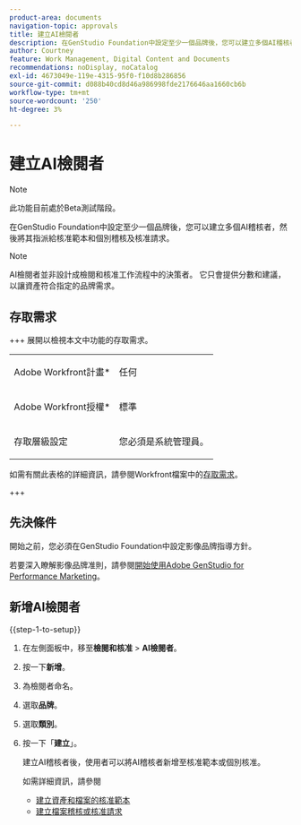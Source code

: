```yaml
---
product-area: documents
navigation-topic: approvals
title: 建立AI檢閱者
description: 在GenStudio Foundation中設定至少一個品牌後，您可以建立多個AI稽核者，然後將其指派給核准範本和個別稽核及核准請求。
author: Courtney
feature: Work Management, Digital Content and Documents
recommendations: noDisplay, noCatalog
exl-id: 4673049e-119e-4315-95f0-f10d8b286856
source-git-commit: d088b40cd8d46a986998fde2176646aa1660cb6b
workflow-type: tm+mt
source-wordcount: '250'
ht-degree: 3%

---
```


# 建立AI檢閱者

>[!NOTE]
>
>此功能目前處於Beta測試階段。

在GenStudio Foundation中設定至少一個品牌後，您可以建立多個AI稽核者，然後將其指派給核准範本和個別稽核及核准請求。

>[!NOTE]
>
>AI檢閱者並非設計成檢閱和核准工作流程中的決策者。 它只會提供分數和建議，以讓資產符合指定的品牌需求。

## 存取需求

+++ 展開以檢視本文中功能的存取需求。

<table style="table-layout:auto"> 
 <col> 
 <col> 
 <tbody> 
  <tr> 
   <td role="rowheader">Adobe Workfront計畫*</td> 
   <td> <p>任何</p> </td> 
  </tr> 
  <tr> 
   <td role="rowheader">Adobe Workfront授權*</td> 
   <td> <p>標準</p> </td> 
  </tr> 
  <tr> 
   <td role="rowheader">存取層級設定</td> 
   <td> <p>您必須是系統管理員。</p></td> 
  </tr> 
 </tbody> 
</table>

如需有關此表格的詳細資訊，請參閱Workfront檔案中的[存取需求](/help/quicksilver/administration-and-setup/add-users/access-levels-and-object-permissions/access-level-requirements-in-documentation.md)。

+++

## 先決條件

開始之前，您必須在GenStudio Foundation中設定影像品牌指導方針。

若要深入瞭解影像品牌准則，請參閱[開始使用Adobe GenStudio for Performance Marketing](https://experienceleague.adobe.com/en/docs/genstudio-for-performance-marketing/user-guide/get-started)。

## 新增AI檢閱者

{{step-1-to-setup}}

1. 在左側面板中，移至&#x200B;**檢閱和核准** > **AI檢閱者**。
1. 按一下&#x200B;**新增**。
1. 為檢閱者命名。
1. 選取&#x200B;**品牌**。
1. 選取&#x200B;**類別**。
1. 按一下「**建立**」。

   建立AI稽核者後，使用者可以將AI稽核者新增至核准範本或個別核准。

   如需詳細資訊，請參閱

   * [建立資產和檔案的核准範本](/help/quicksilver/review-and-approve-work/document-reviews-and-approvals/manage-document-approvals/create-approval-template.md)
   * [建立檔案稽核或核准請求](/help/quicksilver/review-and-approve-work/document-reviews-and-approvals/manage-document-approvals/create-a-document-approval.md)
